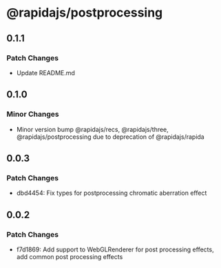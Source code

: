 # @rapidajs/postprocessing

## 0.1.1

### Patch Changes

- Update README.md

## 0.1.0

### Minor Changes

- Minor version bump @rapidajs/recs, @rapidajs/three, @rapidajs/postprocessing due to deprecation of @rapidajs/rapida

## 0.0.3

### Patch Changes

- dbd4454: Fix types for postprocessing chromatic aberration effect

## 0.0.2

### Patch Changes

- f7d1869: Add support to WebGLRenderer for post processing effects, add common post processing effects
